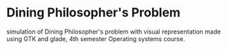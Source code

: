 # Dining Philosopher's Problem

simulation of Dining Philosopher's problem with visual representation made using GTK and glade, 4th semester Operating systems course.
